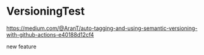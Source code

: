 # VersioningTest
https://medium.com/@AranT/auto-tagging-and-using-semantic-versioning-with-github-actions-e40188d12cf4

new feature

